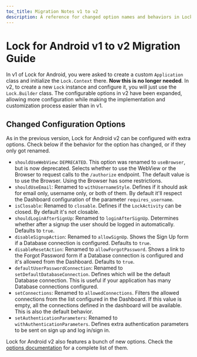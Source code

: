 ```yaml
---
toc_title: Migration Notes v1 to v2
description: A reference for changed option names and behaviors in Lock for Android v2
---
```


# Lock for Android v1 to v2 Migration Guide

In v1 of Lock for Android, you were asked to create a custom `Application` class and initialize the `Lock.Context` there. **Now this is no longer needed**. In v2, to create a new `Lock` instance and configure it, you will just use the `Lock.Builder` class. The configurable options in v2 have been expanded, allowing more configuration while making the implementation and customization process easier than in v1.

## Changed Configuration Options

As in the previous version, Lock for Android v2 can be configured with extra options. Check below if the behavior for the option has changed, or if they only got renamed.


* `shouldUseWebView`: `DEPRECATED`. This option was renamed to `useBrowser`, but is now deprecated. Selects whether to use the WebView or the Browser to request calls to the `/authorize` endpoint. The default value is to use the Browser. Using the Browser has some restrictions.
* `shouldUseEmail`: Renamed to `withUsernameStyle`. Defines if it should ask for email only, username only, or both of them. By default it'll respect the Dashboard configuration of the parameter `requires_username`.
* `isClosable`: Renamed to `closable`. Defines if the `LockActivity` can be closed. By default it's not closable.
* `shouldLoginAfterSignUp`: Renamed to `loginAfterSignUp`. Determines whether after a signup the user should be logged in automatically. Defaults to `true`.
* `disableSignupAction`: Renamed to `allowSignUp`. Shows the Sign Up form if a Database connection is configured. Defaults to `true`.
* `disableResetAction`: Renamed to `allowForgotPassword`. Shows a link to the Forgot Password form if a Database connection is configured and it's allowed from the Dashboard. Defaults to `true`.
* `defaultUserPasswordConnection`: Renamed to `setDefaultDatabaseConnection`. Defines which will be the default Database connection. This is useful if your application has many Database connections configured.
* `setConnections`: Renamed to `allowedConnections`. Filters the allowed connections from the list configured in the Dashboard. If this value is empty, all the connections defined in the dashboard will be available. This is also the default behavior.
* `setAuthenticationParameters`: Renamed to `withAuthenticationParameters`. Defines extra authentication parameters to be sent on sign up and log in/sign in.

Lock for Android v2 also features a bunch of new options. Check the [options documentation](/libraries/lock-android#lock-configuration-options) for a complete list of them.
